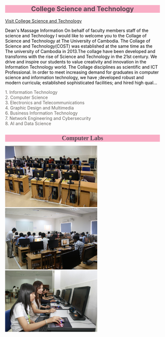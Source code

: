 <html>
<head>
<title>College CoST</title>
<style>
body {
  background-image: url("Heart.jpg");
  background-size: 100%;
  background-attachment: fixed;
}
</style>
</head>
<h2 style="background-color:#F9AEC6; color:#544651; fonfamily: Eras Demi ITC; font-size150px; text-align:center;">College Science and Technology</h2>
<a href="https://cost.uc.edu.kh">Visit College Science and Technology</a><br>
<p style="color:#000000">
Dean's Massage Information On behalf of faculty members staff of the science and Technology I would like to welcome you to the Collage of Science and Technology at The University of Cambodia. The Collage of Science and Technology(COST) was established at the same time as the The university of Cambodia in 2013.The collage have been developed and transforms with the rise of Science and Technology in the 21st century. We drive and inspire our students to value creativity and innovation in the Information Technology world. The Collage disciplines as scientific and ICT Professional. In order to meet increasing demand for graduates in computer science and information technology, we have ;developed robust and modern curricula; established sophisticated facilities; and hired high qual...

</p>
<p style="color:#65625E">
1. Information Technology<br>
2. Computer Science<br>
3. Electronics and Telecommunications<br>
4. Graphic Design and Multimedia<br>
6. Business Information Technology<br>
7. Network Engineering and Cybersecurity<br>
8. AI and Data Science<br>
</p>
<h1 style="background-color:#F9AEC6; color:#544651; font-size:20px; font-family: Eras Demi ITC; text-align:center;"> Computer Labs</h1>
<img src="labs1.jpg" width="300" height="200">
<img src="labs2.jpg" width="300" height="200">
<img src="labs3.jpg" width="300" height="200"><br>
</body>
</html>
